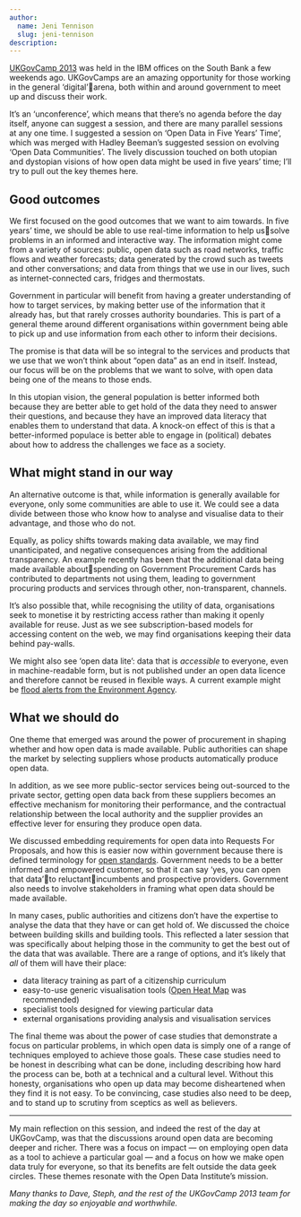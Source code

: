 ```yaml
---
author:
  name: Jeni Tennison
  slug: jeni-tennison
description: 
---
```


<p><a rel="external" href="http://www.ukgovcamp.com/">UKGovCamp 2013</a> was held in the IBM offices on the South Bank a few weekends ago. UKGovCamps are an amazing opportunity for those working in the general &lsquo;digital&rsquo;arena, both within and around government to meet up and discuss their work.</p>

<p>It&rsquo;s an &lsquo;unconference&rsquo;, which means that there&rsquo;s no agenda before the day itself, anyone can suggest a session, and there are many parallel sessions at any one time. I suggested a session on &lsquo;Open Data in Five Years&rsquo; Time&rsquo;, which was merged with Hadley Beeman&rsquo;s suggested session on evolving &lsquo;Open Data Communities&rsquo;. The lively discussion touched on both utopian and dystopian visions of how open data might be used in five years&rsquo; time; I&rsquo;ll try to pull out the key themes here.</p>

<h2>Good outcomes</h2>

<p>We first focused on the good outcomes that we want to aim towards. In five years&rsquo; time, we should be able to use real-time information to help ussolve problems in an informed and interactive way. The information might come from a variety of sources: public, open data such as road networks, traffic flows and weather forecasts; data generated by the crowd such as tweets and other conversations; and data from things that we use in our lives, such as internet-connected cars, fridges and thermostats.</p>

<p>Government in particular will benefit from having a greater understanding of how to target services, by making better use of the information that it already has, but that rarely crosses authority boundaries. This is part of a general theme around different organisations within government being able to pick up and use information from each other to inform their decisions.</p>

<p>The promise is that data will be so integral to the services and products that we use that we won&rsquo;t think about &ldquo;open data&rdquo; as an end in itself. Instead, our focus will be on the problems that we want to solve, with open data being one of the means to those ends.</p>

<p>In this utopian vision, the general population is better informed both because they are better able to get hold of the data they need to answer their questions, and because they have an improved data literacy that enables them to understand that data. A knock-on effect of this is that a better-informed populace is better able to engage in (political) debates about how to address the challenges we face as a society.</p>

<h2>What might stand in our way</h2>

<p>An alternative outcome is that, while information is generally available for everyone, only some communities are able to use it. We could see a data divide between those who know how to analyse and visualise data to their advantage, and those who do not.</p>

<p>Equally, as policy shifts towards making data available, we may find unanticipated, and negative consequences arising from the additional transparency. An example recently has been that the additional data being made available aboutspending on Government Procurement Cards has contributed to departments not using them, leading to government procuring products and services through other, non-transparent, channels.</p>

<p>It&rsquo;s also possible that, while recognising the utility of data, organisations seek to monetise it by restricting access rather than making it openly available for reuse. Just as we see subscription-based models for accessing content on the web, we may find organisations keeping their data behind pay-walls.</p>

<p>We might also see &lsquo;open data lite&rsquo;: data that is <em>accessible</em> to everyone, even in machine-readable form, but is not published under an open data licence and therefore cannot be reused in flexible ways. A current example might be <a rel="external" href="http://www.environment-agency.gov.uk/homeandleisure/floods/125226.aspx">flood alerts from the Environment Agency</a>.</p>

<h2>What we should do</h2>

<p>One theme that emerged was around the power of procurement in shaping whether and how open data is made available. Public authorities can shape the market by selecting suppliers whose products automatically produce open data.</p>

<p>In addition, as we see more public-sector services being out-sourced to the private sector, getting open data back from these suppliers becomes an effective mechanism for monitoring their performance, and the contractual relationship between the local authority and the supplier provides an effective lever for ensuring they produce open data.</p>

<p>We discussed embedding requirements for open data into Requests For Proposals, and how this is easier now within government because there is defined terminology for <a href="https://www.gov.uk/government/uploads/system/uploads/attachment_data/file/78892/Open-Standards-Principles-FINAL.pdf">open standards</a>. Government needs to be a better informed and empowered customer, so that it can say &lsquo;yes, you can open that data&rsquo;to reluctantincumbents and prospective providers. Government also needs to involve stakeholders in framing what open data should be made available.</p>

<p>In many cases, public authorities and citizens don&rsquo;t have the expertise to analyse the data that they have or can get hold of. We discussed the choice between building skills and building tools. This reflected a later session that was specifically about helping those in the community to get the best out of the data that was available. There are a range of options, and it&rsquo;s likely that <em>all</em> of them will have their place:</p>

<ul>
  <li>data literacy training as part of a citizenship curriculum</li>
  <li>easy-to-use generic visualisation tools (<a rel="external" href="http://www.openheatmap.com/">Open Heat Map</a> was recommended)</li>
  <li>specialist tools designed for viewing particular data</li>
  <li>external organisations providing analysis and visualisation services</li>
</ul>

<p>The final theme was about the power of case studies that demonstrate a focus on particular problems, in which open data is simply one of a range of techniques employed to achieve those goals. These case studies need to be honest in describing what can be done, including describing how hard the process can be, both at a technical and a cultural level. Without this honesty, organisations who open up data may become disheartened when they find it is not easy. To be convincing, case studies also need to be deep, and to stand up to scrutiny from sceptics as well as believers.</p>

<hr />

<p>My main reflection on this session, and indeed the rest of the day at UKGovCamp, was that the discussions around open data are becoming deeper and richer. There was a focus on impact — on employing open data as a tool to achieve a particular goal — and a focus on how we make open data truly for everyone, so that its benefits are felt outside the data geek circles. These themes resonate with the Open Data Institute&rsquo;s mission.</p>

<p><em>Many thanks to Dave, Steph, and the rest of the UKGovCamp 2013 team for making the day so enjoyable and worthwhile.</em></p>
